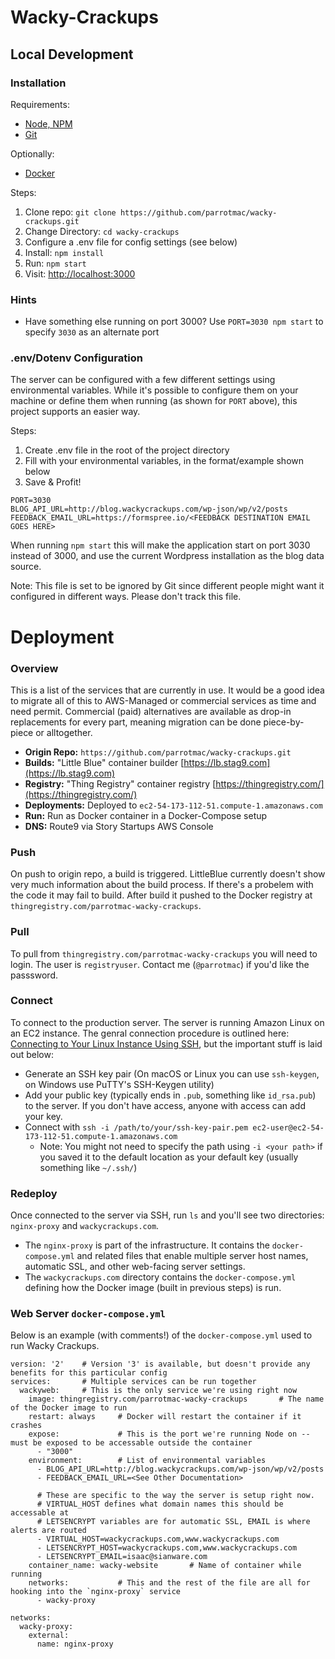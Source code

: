 # Wacky-Crackups
## Local Development
### Installation
Requirements:
- [Node, NPM](https://nodejs.org/en/download/)
- [Git](https://git-scm.com/downloads)

Optionally:
- [Docker](https://www.docker.com/community-edition#/download)

Steps:
1. Clone repo: `git clone https://github.com/parrotmac/wacky-crackups.git`
2. Change Directory: `cd wacky-crackups`
3. Configure a .env file for config settings (see below)
4. Install: `npm install`
5. Run: `npm start`
6. Visit: [http://localhost:3000](http://localhost:3000)

### Hints
- Have something else running on port 3000? Use `PORT=3030 npm start` to specify `3030` as an alternate port

### .env/Dotenv Configuration
The server can be configured with a few different settings using environmental variables. While it's possible to configure them on your machine or define them when running (as shown for `PORT` above), this project supports an easier way.

Steps:
1. Create .env file in the root of the project directory
2. Fill with your environmental variables, in the format/example shown below
3. Save & Profit!

```
PORT=3030
BLOG_API_URL=http://blog.wackycrackups.com/wp-json/wp/v2/posts
FEEDBACK_EMAIL_URL=https://formspree.io/<FEEDBACK DESTINATION EMAIL GOES HERE>
```

When running `npm start` this will make the application start on port 3030 instead of 3000, and use the current Wordpress installation as the blog data source.

Note: This file is set to be ignored by Git since different people might want it configured in different ways. Please don't track this file.

# Deployment
### Overview
This is a list of the services that are currently in use. It would be a good idea to migrate all of this to AWS-Managed or commercial services as time and need permit. Commercial (paid) alternatives are available as drop-in replacements for every part, meaning migration can be done piece-by-piece or alltogether.

- **Origin Repo:** `https://github.com/parrotmac/wacky-crackups.git`
- **Builds:** "Little Blue" container builder [https://lb.stag9.com](https://lb.stag9.com)
- **Registry:** "Thing Registry" container registry [https://thingregistry.com/](https://thingregistry.com/)
- **Deployments:** Deployed to `ec2-54-173-112-51.compute-1.amazonaws.com`
- **Run:** Run as Docker container in a Docker-Compose setup
- **DNS:** Route9 via Story Startups AWS Console

### Push
On push to origin repo, a build is triggered. LittleBlue currently doesn't show very much information about the build process. If there's a probelem with the code it may fail to build. After build it pushed to the Docker registry at `thingregistry.com/parrotmac-wacky-crackups`.

### Pull
To pull from `thingregistry.com/parrotmac-wacky-crackups` you will need to login. The user is `registryuser`. Contact me (`@parrotmac`) if you'd like the passsword.

### Connect
To connect to the production server. The server is running Amazon Linux on an EC2 instance. The genral connection procedure is outlined here: [Connecting to Your Linux Instance Using SSH](https://docs.aws.amazon.com/AWSEC2/latest/UserGuide/AccessingInstancesLinux.html), but the important stuff is laid out below:
- Generate an SSH key pair (On macOS or Linux you can use `ssh-keygen`, on Windows use PuTTY's SSH-Keygen utility)
- Add your public key (typically ends in `.pub`, something like `id_rsa.pub`) to the server. If you don't have access, anyone with access can add your key.
- Connect with `ssh -i /path/to/your/ssh-key-pair.pem ec2-user@ec2-54-173-112-51.compute-1.amazonaws.com`
  - Note: You might not need to specify the path using `-i <your path>` if you saved it to the default location as your default key (usually something like `~/.ssh/`)

### Redeploy
Once connected to the server via SSH, run `ls` and you'll see two directories: `nginx-proxy` and `wackycrackups.com`.
- The `nginx-proxy` is part of the infrastructure. It contains the `docker-compose.yml` and related files that enable multiple server host names, automatic SSL, and other web-facing server settings.
- The `wackycrackups.com` directory contains the `docker-compose.yml` defining how the Docker image (built in previous steps) is run.

### Web Server `docker-compose.yml`
Below is an example (with comments!) of the `docker-compose.yml` used to run Wacky Crackups.
```
version: '2'    # Version '3' is available, but doesn't provide any benefits for this particular config
services:       # Multiple services can be run together
  wackyweb:     # This is the only service we're using right now
    image: thingregistry.com/parrotmac-wacky-crackups       # The name of the Docker image to run
    restart: always     # Docker will restart the container if it crashes
    expose:             # This is the port we're running Node on -- must be exposed to be accessable outside the container
      - "3000"
    environment:        # List of environmental variables
      - BLOG_API_URL=http://blog.wackycrackups.com/wp-json/wp/v2/posts
      - FEEDBACK_EMAIL_URL=<See Other Documentation>

      # These are specific to the way the server is setup right now.
      # VIRTUAL_HOST defines what domain names this should be accessable at
      # LETSENCRYPT variables are for automatic SSL, EMAIL is where alerts are routed
      - VIRTUAL_HOST=wackycrackups.com,www.wackycrackups.com
      - LETSENCRYPT_HOST=wackycrackups.com,www.wackycrackups.com
      - LETSENCRYPT_EMAIL=isaac@sianware.com
    container_name: wacky-website       # Name of container while running
    networks:           # This and the rest of the file are all for hooking into the `nginx-proxy` service
      - wacky-proxy

networks:
  wacky-proxy:
    external:
      name: nginx-proxy

```

